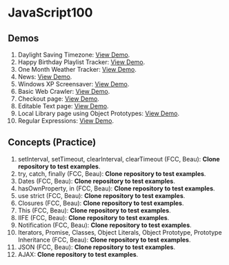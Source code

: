 # JavaScript100

## Demos

1. Daylight Saving Timezone: [View Demo](https://youthful-babbage-d4ff30.netlify.com/).
2. Happy Birthday Playlist Tracker: [View Demo](https://condescending-swirles-147ee5.netlify.com/).
3. One Month Weather Tracker: [View Demo](https://condescending-kalam-7ab617.netlify.com/).
4. News: [View Demo](https://stoic-mestorf-9c7513.netlify.com/).
5. Windows XP Screensaver: [View Demo](https://youthful-goodall-03c376.netlify.com/).
6. Basic Web Crawler: [View Demo](https://suspicious-khorana-0bb294.netlify.com/).
7. Checkout page: [View Demo](https://flamboyant-dijkstra-aa95bd.netlify.com/).
8. Editable Text page: [View Demo](https://gracious-allen-7e5b5b.netlify.com/).
9. Local Library page using Object Prototypes: [View Demo](https://zealous-fermi-eea423.netlify.com/).
10. Regular Expressions: [View Demo](https://elegant-bhabha-611b3b.netlify.com/).

## Concepts (Practice)

1. setInterval, setTimeout, clearInterval, clearTimeout (FCC, Beau): **Clone repository to test examples**.
2. try, catch, finally (FCC, Beau): **Clone repository to test examples**.
3. Dates (FCC, Beau): **Clone repository to test examples**.
4. hasOwnProperty, in (FCC, Beau): **Clone repository to test examples**.
5. use strict (FCC, Beau): **Clone repository to test examples**.
6. Closures (FCC, Beau): **Clone repository to test examples**.
7. This (FCC, Beau): **Clone repository to test examples**.
8. IIFE (FCC, Beau): **Clone repository to test examples**.
9. Notification (FCC, Beau): **Clone repository to test examples**.
10. Iterators, Promise, Classes, Object Literals, Object Prototype, Prototype Inheritance (FCC, Beau): **Clone repository to test examples**.
11. JSON (FCC, Beau): **Clone repository to test examples**.
12. AJAX: **Clone repository to test examples**.
